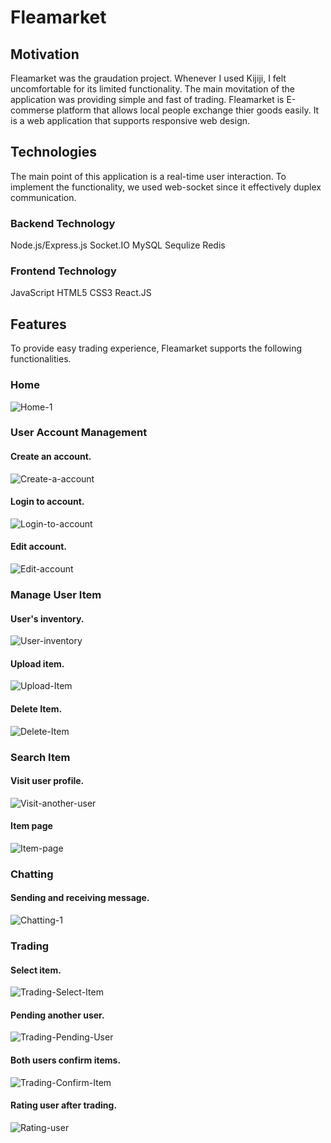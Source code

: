 # Fleamarket

## Motivation

Fleamarket was the graudation project. Whenever I used Kijiji, I felt uncomfortable for its limited functionality. The main movitation of the application was providing simple and fast of trading. Fleamarket is E-commerse platform that allows local people exchange thier goods easily. It is a web application that supports responsive web design. 

## Technologies

The main point of this application is a real-time user interaction. To implement the functionality, we used web-socket since it effectively duplex communication. 

### Backend Technology
Node.js/Express.js Socket.IO MySQL Sequlize Redis 

### Frontend Technology
JavaScript HTML5 CSS3 React.JS

## Features

To provide easy trading experience, Fleamarket supports the following functionalities.

### Home
![Home-1](screenshot/09.png)

### User Account Management

#### Create an account.
![Create-a-account](screenshot/10.png)

#### Login to account.
![Login-to-account](screenshot/11.png)

#### Edit account.
![Edit-account](screenshot/18.png)

### Manage User Item
#### User's inventory.
![User-inventory](screenshot/15.png)

#### Upload item.
![Upload-Item](screenshot/27.png)

#### Delete Item.
![Delete-Item](screenshot/30.png)

### Search Item

#### Visit user profile.
![Visit-another-user](screenshot/16.png)

#### Item page
![Item-page](screenshot/26.png)


### Chatting
#### Sending and receiving message.
![Chatting-1](screenshot/01.png)


### Trading
#### Select item.
![Trading-Select-Item](screenshot/02.png)

#### Pending another user.
![Trading-Pending-User](screenshot/04.png)

#### Both users confirm items.
![Trading-Confirm-Item](screenshot/06.png)

#### Rating user after trading.
![Rating-user](screenshot/08.png)


